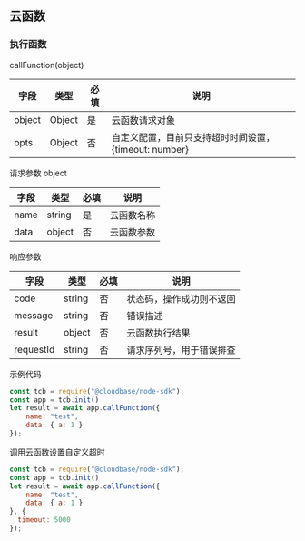 ## 云函数

### 执行函数
callFunction(object)

| 字段 | 类型 | 必填 | 说明
| --- | --- | --- | ---
| object | Object | 是 | 云函数请求对象
| opts | Object | 否 | 自定义配置，目前只支持超时时间设置，{timeout: number}

请求参数 object

| 字段 | 类型 | 必填 | 说明
| --- | --- | --- | ---
| name | string | 是 | 云函数名称
| data | object | 否 | 云函数参数

响应参数

| 字段 | 类型 | 必填 | 说明
| --- | --- | --- | ---
| code | string | 否 | 状态码，操作成功则不返回
| message | string | 否 | 错误描述
| result | object | 否 | 云函数执行结果
| requestId | string | 否 | 请求序列号，用于错误排查

示例代码

```javascript
const tcb = require("@cloudbase/node-sdk");
const app = tcb.init()
let result = await app.callFunction({
    name: "test",
    data: { a: 1 }
});
```

调用云函数设置自定义超时
```javascript
const tcb = require("@cloudbase/node-sdk");
const app = tcb.init()
let result = await app.callFunction({
    name: "test",
    data: { a: 1 }
}, {
  timeout: 5000
});
```


